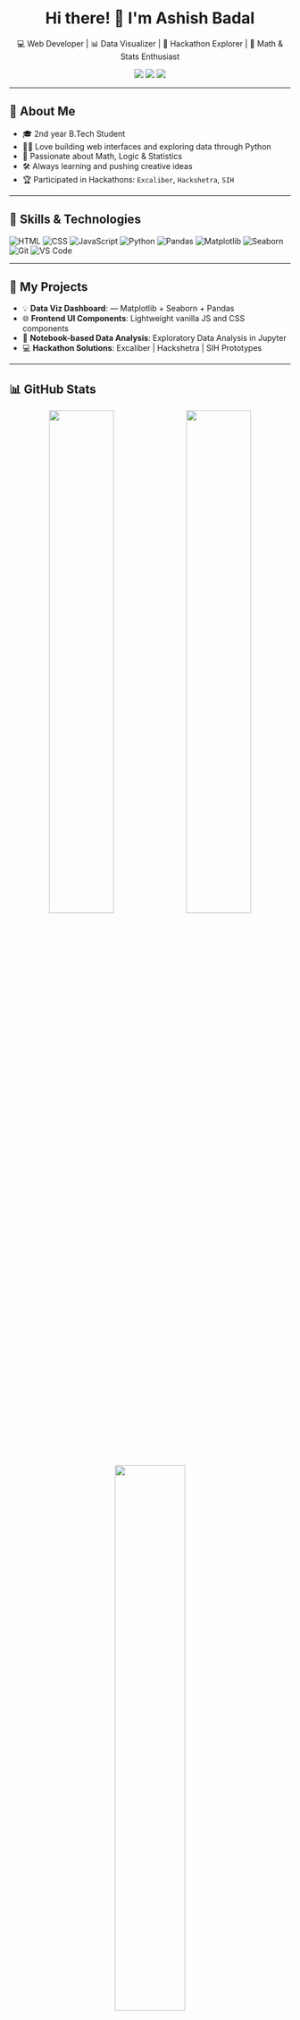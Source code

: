 <!-- Banner Image -->


<h1 align="center">Hi there! 👋 I'm Ashish Badal</h1>

<p align="center">
  💻 Web Developer | 📊 Data Visualizer | 🚀 Hackathon Explorer | 🧠 Math & Stats Enthusiast  
</p>

<p align="center">
  <a href="https://github.com/Ashishbadal-source"><img src="https://img.shields.io/badge/GitHub-Ashishbadal--source-181717?style=for-the-badge&logo=github&logoColor=white" /></a>
  <a href="mailto:youremail@gmail.com"><img src="https://img.shields.io/badge/Email-Gmail-D14836?style=for-the-badge&logo=gmail&logoColor=white" /></a>
  <a href="https://www.linkedin.com/in/your-linkedin"><img src="https://img.shields.io/badge/LinkedIn-Ashish_Badal-blue?style=for-the-badge&logo=linkedin&logoColor=white" /></a>
</p>

---

## 🌟 About Me

- 🎓 2nd year B.Tech Student  
- 👨‍💻 Love building web interfaces and exploring data through Python  
- 🧠 Passionate about Math, Logic & Statistics  
- 🛠️ Always learning and pushing creative ideas  
- 🏆 Participated in Hackathons: `Excaliber`, `Hackshetra`, `SIH`

---

## 🚀 Skills & Technologies

![HTML](https://img.shields.io/badge/HTML-E44D26?style=for-the-badge&logo=html5&logoColor=white)
![CSS](https://img.shields.io/badge/CSS-264DE4?style=for-the-badge&logo=css3&logoColor=white)
![JavaScript](https://img.shields.io/badge/JavaScript-F7DF1E?style=for-the-badge&logo=javascript&logoColor=black)
![Python](https://img.shields.io/badge/Python-1E90FF?style=for-the-badge&logo=python&logoColor=white)
![Pandas](https://img.shields.io/badge/Pandas-150458?style=for-the-badge&logo=pandas&logoColor=white)
![Matplotlib](https://img.shields.io/badge/Matplotlib-0066CC?style=for-the-badge&logo=python&logoColor=white)
![Seaborn](https://img.shields.io/badge/Seaborn-2C2D72?style=for-the-badge&logo=python&logoColor=white)
![Git](https://img.shields.io/badge/Git-F05032?style=for-the-badge&logo=git&logoColor=white)
![VS Code](https://img.shields.io/badge/VS_Code-007ACC?style=for-the-badge&logo=visualstudiocode&logoColor=white)

---

## 🧠 My Projects

- 💡 **Data Viz Dashboard**: — Matplotlib + Seaborn + Pandas  
- 🌐 **Frontend UI Components**: Lightweight vanilla JS and CSS components  
- 🧪 **Notebook-based Data Analysis**: Exploratory Data Analysis in Jupyter  
- 💻 **Hackathon Solutions**: Excaliber | Hackshetra | SIH Prototypes

---

## 📊 GitHub Stats

<p align="center">
  <img src="https://github-readme-stats.vercel.app/api?username=Ashishbadal-source&show_icons=true&theme=tokyonight" width="48%" />
  <img src="https://streak-stats.demolab.com?user=Ashishbadal-source&theme=tokyonight&hide_border=true&border_radius=4.5" width="48%" />
</p>

<p align="center">
  <img src="https://github-readme-stats.vercel.app/api/top-langs/?username=Ashishbadal-source&layout=compact&theme=tokyonight" width="50%" />
</p>

---

## 🔗 Let's Connect

📫 Email: **[idh4816@gmail.com]**  
🔗 LinkedIn: **[www.linkedin.com/in/ashish-badal-309746281]**  
🌐 Portfolio: *(Coming Soon — Ping me for a template!)*

---

_“I don’t just write code — I solve problems, visualize ideas, and learn every day.”_


